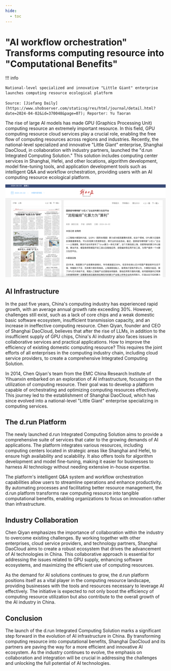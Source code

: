 ```yaml
---
hide:
  - toc
---
```


# "AI workflow orchestration" Transforms computing resource into "Computational Benefits"

!!! info

    National-level specialized and innovative "Little Giant" enterprise launches computing resource ecological platform

    Source: [Jiefang Daily](https://www.shobserver.com/staticsg/res/html/journal/detail.html?date=2024-04-02&id=370048&page=07); Reporter: Yu Taoran

The rise of large AI models has made GPU (Graphics Processing Unit) computing resource an extremely important resource. In this field, GPU computing resource cloud services play a crucial role, enabling the free flow of computing resources across regions and industries. Recently, the national-level specialized and innovative "Little Giant" enterprise, Shanghai DaoCloud, in collaboration with industry partners, launched the "d.run Integrated Computing Solution." This solution includes computing center services in Shanghai, Hefei, and other locations, algorithm development, model fine-tuning tools, and application development tools such as intelligent Q&A and workflow orchestration, providing users with an AI computing resource ecological platform.

[![Jiefang Daily Front Page](../images/profit01.png)](https://www.shobserver.com/staticsg/res/html/journal/detail.html?date=2024-04-02&id=370048&page=07)

## AI Infrastructure

In the past five years, China's computing industry has experienced rapid growth, with an average annual growth rate exceeding 30%. However, challenges still exist, such as a lack of core chips and a weak domestic basic software ecosystem, insufficient transmission capacity, and an increase in ineffective computing resource. Chen Qiyan, founder and CEO of Shanghai DaoCloud, believes that after the rise of LLMs, in addition to the insufficient supply of GPU chips, China's AI industry also faces issues in collaborative services and practical applications. How to improve the efficiency of existing domestic computing resource? This requires the joint efforts of all enterprises in the computing industry chain, including cloud service providers, to create a comprehensive Integrated Computing Solution.

In 2014, Chen Qiyan's team from the EMC China Research Institute of Yihuanxin embarked on an exploration of AI infrastructure, focusing on the utilization of computing resource. Their goal was to develop a platform capable of orchestrating and optimizing computing resources effectively. This journey led to the establishment of Shanghai DaoCloud, which has since evolved into a national-level "Little Giant" enterprise specializing in computing services.

## The d.run Platform

The newly launched d.run Integrated Computing Solution aims to provide a comprehensive suite of services that cater to the growing demands of AI applications. The platform integrates various resources, including computing centers located in strategic areas like Shanghai and Hefei, to ensure high availability and scalability. It also offers tools for algorithm development and model fine-tuning, making it easier for businesses to harness AI technology without needing extensive in-house expertise.

The platform's intelligent Q&A system and workflow orchestration capabilities allow users to streamline operations and enhance productivity. By automating processes and facilitating better resource management, the d.run platform transforms raw computing resource into tangible computational benefits, enabling organizations to focus on innovation rather than infrastructure.

## Industry Collaboration

Chen Qiyan emphasizes the importance of collaboration within the industry to overcome existing challenges. By working together with other enterprises, cloud service providers, and technology partners, Shanghai DaoCloud aims to create a robust ecosystem that drives the advancement of AI technologies in China. This collaborative approach is essential for addressing the issues related to GPU supply, enhancing software ecosystems, and maximizing the efficient use of computing resources.

As the demand for AI solutions continues to grow, the d.run platform positions itself as a vital player in the computing resource landscape, providing businesses with the tools and resources necessary to leverage AI effectively. The initiative is expected to not only boost the efficiency of computing resource utilization but also contribute to the overall growth of the AI industry in China.

## Conclusion

The launch of the d.run Integrated Computing Solution marks a significant step forward in the evolution of AI infrastructure in China. By transforming computing resource into computational benefits, Shanghai DaoCloud and its partners are paving the way for a more efficient and innovative AI ecosystem. As the industry continues to evolve, the emphasis on collaboration and integration will be crucial in addressing the challenges and unlocking the full potential of AI technologies.
